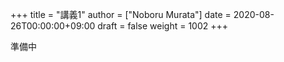 +++
title = "講義1"
author = ["Noboru Murata"]
date = 2020-08-26T00:00:00+09:00
draft = false
weight = 1002
+++

準備中
